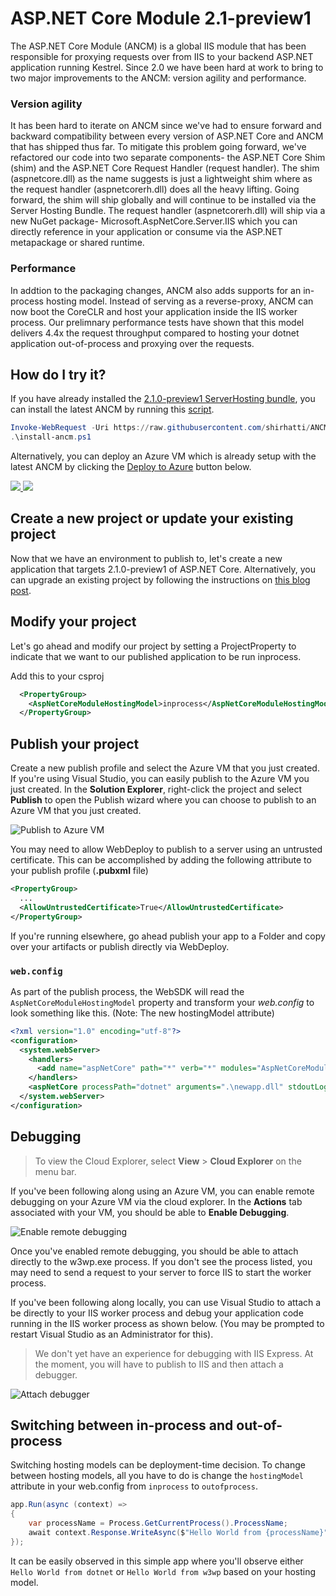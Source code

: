 # ASP.NET Core Module 2.1-preview1

The ASP.NET Core Module (ANCM) is a global IIS module that has been responsible for proxying requests over from IIS to your backend ASP.NET application running Kestrel.
Since 2.0 we have been hard at work to bring to two major improvements to the ANCM: version agility and performance.

### Version agility

It has been hard to iterate on ANCM since we've had to ensure forward and backward compatibility between every version of ASP.NET Core and ANCM that has shipped thus far.
To mitigate this problem going forward, we've refactored our code into two separate components- the ASP.NET Core Shim (shim) and the ASP.NET Core Request Handler (request handler). The shim (aspnetcore.dll) as the name suggests is just a lightweight shim where as the request handler (aspnetcorerh.dll) does all the heavy lifting.
Going forward, the shim will ship globally and will continue to be installed via the Server Hosting Bundle. The request handler (aspnetcorerh.dll) will ship via a new NuGet package- Microsoft.AspNetCore.Server.IIS which you can directly reference in your application or consume via the ASP.NET metapackage or shared runtime.

### Performance

In addtion to the packaging changes, ANCM also adds supports for an in-process hosting model. Instead of serving as a reverse-proxy, ANCM can now boot the CoreCLR and host your application inside the IIS worker process. Our prelimnary performance tests have shown that this model delivers 4.4x the request throughput compared to hosting your dotnet application out-of-process and proxying over the requests.

## How do I try it?

If you have already installed the [2.1.0-preview1 ServerHosting bundle](https://download.microsoft.com/download/A/B/1/AB1AA972-8F2F-43AD-9A81-72E9245CB0F5/dotnet-hosting-2.1.0-preview1-final-win.exe), you can install the latest ANCM by running this [script](https://raw.githubusercontent.com/shirhatti/ANCM-ARMTemplate/95d5db59de5d56552ef70992759bd08c9cba9ff5/install-ancm.ps1).

```powershell
Invoke-WebRequest -Uri https://raw.githubusercontent.com/shirhatti/ANCM-ARMTemplate/95d5db59de5d56552ef70992759bd08c9cba9ff5/install-ancm.ps1 -OutFile install-ancm.ps1
.\install-ancm.ps1
```

Alternatively, you can deploy an Azure VM which is already setup with the latest ANCM by clicking the [Deploy to Azure](https://portal.azure.com/#create/Microsoft.Template/uri/https%3A%2F%2Fraw.githubusercontent.com%2Fshirhatti%2FANCM-ARMTemplate%2Fmaster%2Fazuredeploy.json) button below.

<a href="https://portal.azure.com/#create/Microsoft.Template/uri/https%3A%2F%2Fraw.githubusercontent.com%2Fshirhatti%2FANCM-ARMTemplate%2Fmaster%2Fazuredeploy.json" target="_blank">
    <img src="https://azuredeploy.net/deploybutton.png"/>
</a>
<a href="https://armviz.io/#/?load=https%3A%2F%2Fraw.githubusercontent.com%2Fshirhatti%2FANCM-ARMTemplate%2Fmaster%2Fazuredeploy.json" target="_blank">
    <img src="http://armviz.io/visualizebutton.png"/>
</a>

## Create a new project or update your existing project

Now that we have an environment to publish to, let's create a new application that targets 2.1.0-preview1 of ASP.NET Core.
Alternatively, you can upgrade an existing project by following the instructions on [this blog post](https://blogs.msdn.microsoft.com/webdev/2018/02/27/asp-net-core-2-1-0-preview1-now-available/).

## Modify your project

Let's go ahead and modify our project by setting a ProjectProperty to indicate that we want to our published application to be run inprocess.

Add this to your csproj

```xml
  <PropertyGroup>
    <AspNetCoreModuleHostingModel>inprocess</AspNetCoreModuleHostingModel>
  </PropertyGroup>
```

## Publish your project

Create a new publish profile and select the Azure VM that you just created. If you're using Visual Studio, you can easily publish to the Azure VM you just created. In the **Solution Explorer**, right-click the project and select **Publish** to open the Publish wizard where you can choose to publish to an Azure VM that you just created.

![Publish to Azure VM](media/publish-azure-vm.PNG)

You may need to allow WebDeploy to publish to a server using an untrusted certificate. This can be accomplished by adding the following attribute to your publish profile (**.pubxml** file)

```xml
<PropertyGroup>
  ...
  <AllowUntrustedCertificate>True</AllowUntrustedCertificate>
</PropertyGroup>
```

If you're running elsewhere, go ahead publish your app to a Folder and copy over your artifacts or publish directly via WebDeploy.

### `web.config`

As part of the publish process, the WebSDK will read the `AspNetCoreModuleHostingModel` property and transform your *web.config* to look something like this. (Note: The new hostingModel attribute)

```xml
<?xml version="1.0" encoding="utf-8"?>
<configuration>
  <system.webServer>
    <handlers>
      <add name="aspNetCore" path="*" verb="*" modules="AspNetCoreModule" resourceType="Unspecified" />
    </handlers>
    <aspNetCore processPath="dotnet" arguments=".\newapp.dll" stdoutLogEnabled="false" stdoutLogFile=".\logs\stdout" hostingModel="inprocess" />
  </system.webServer>
</configuration>
```

## Debugging

> To view the Cloud Explorer, select **View** > **Cloud Explorer** on the menu bar.

If you've been following along using an Azure VM, you can enable remote debugging on your Azure VM via the cloud explorer. In the **Actions** tab associated with your VM, you should be able to **Enable Debugging**.

![Enable remote debugging](media/enable-remote-debugging.PNG)

Once you've enabled remote debugging, you should be able to attach directly to the w3wp.exe process. If you don't see the process listed, you may need to send a request to your server to force IIS to start the worker process.

If you've been following along locally, you can use Visual Studio to attach a be directly to your IIS worker process and debug your application code running in the IIS worker process as shown below. (You may be prompted to restart Visual Studio as an Administrator for this).

> We don't yet have an experience for debugging with IIS Express. At the moment, you will have to publish to IIS and then attach a debugger.

![Attach debugger](media/attach-debugger.PNG)


## Switching between in-process and out-of-process

Switching hosting models can be deployment-time decision. To change between hosting models, all you have to do is change the `hostingModel` attribute in your web.config from `inprocess` to `outofprocess`.

```csharp
app.Run(async (context) =>
{
    var processName = Process.GetCurrentProcess().ProcessName;
    await context.Response.WriteAsync($"Hello World from {processName}");
});
```

It can be easily observed in this simple app where you'll observe either `Hello World from dotnet` or `Hello World from w3wp` based on your hosting model.